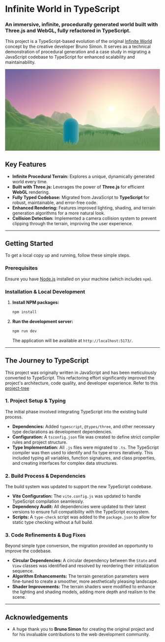 # Infinite World in TypeScript

### An immersive, infinite, procedurally generated world built with Three.js and WebGL, fully refactored in TypeScript.

This project is a TypeScript-based evolution of the original [Infinite World](https://github.com/brunosimon/infinite-world) concept by the creative developer Bruno Simon. It serves as a technical demonstration of procedural generation and a case study in migrating a JavaScript codebase to TypeScript for enhanced scalability and maintainability.

![Infinite World Screenshot](/public/social/share-1200x630.png)

## Key Features

* **Infinite Procedural Terrain:** Explores a unique, dynamically generated world every time.
* **Built with Three.js:** Leverages the power of **Three.js** for efficient **WebGL** rendering.
* **Fully Typed Codebase:** Migrated from JavaScript to **TypeScript** for robust, maintainable, and error-free code.
* **Enhanced Rendering:** Features improved lighting, shading, and terrain generation algorithms for a more natural look.
* **Collision Detection:** Implemented a camera collision system to prevent clipping through the terrain, improving the user experience.

---

## Getting Started

To get a local copy up and running, follow these simple steps.

### Prerequisites

Ensure you have [Node.js](https://nodejs.org/) installed on your machine (which includes `npm`).

### Installation & Local Development

1.  **Install NPM packages:**
    ```sh
    npm install
    ```

2.  **Run the development server:**
    ```sh
    npm run dev
    ```
    The application will be available at `http://localhost:5173/`.

---

## The Journey to TypeScript

This project was originally written in JavaScript and has been meticulously converted to TypeScript. This refactoring effort significantly improved the project's architecture, code quality, and developer experience.
Refer to this [project-tree](./project_tree.md)

### 1. Project Setup & Typing
The initial phase involved integrating TypeScript into the existing build process.

* **Dependencies:** Added `typescript`, `@types/three`, and other necessary type declarations as development dependencies.
* **Configuration:** A `tsconfig.json` file was created to define strict compiler rules and project structure.
* **Type Implementation:** All `.js` files were migrated to `.ts`. The TypeScript compiler was then used to identify and fix type errors iteratively. This included typing all variables, function signatures, and class properties, and creating interfaces for complex data structures.

### 2. Build Process & Dependencies
The build system was updated to support the new TypeScript codebase.

* **Vite Configuration:** The `vite.config.js` was updated to handle TypeScript compilation seamlessly.
* **Dependency Audit:** All dependencies were updated to their latest versions to ensure full compatibility with the TypeScript ecosystem.
* **Scripts:** A `type-check` script was added to the `package.json` to allow for static type checking without a full build.

### 3. Code Refinements & Bug Fixes
Beyond simple type conversion, the migration provided an opportunity to improve the codebase.

* **Circular Dependencies:** A circular dependency between the `State` and `View` classes was identified and resolved by reordering their initialization sequence.
* **Algorithm Enhancements:** The terrain generation parameters were fine-tuned to create a smoother, more aesthetically pleasing landscape.
* **Shader Improvements:** The terrain shaders were modified to enhance the lighting and shading models, adding more depth and realism to the scene.

---

## Acknowledgements

* A huge thank you to **Bruno Simon** for creating the original project and for his invaluable contributions to the web development community.